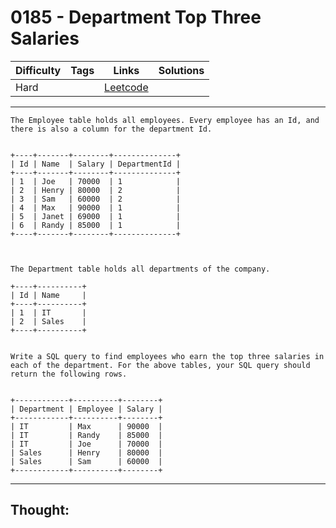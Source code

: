 # 0185 - Department Top Three Salaries

Difficulty  | Tags | Links | Solutions
----------- | ---- | ----- | -----
Hard |  | [Leetcode](https://leetcode.com/problems/department-top-three-salaries/description/) |


-----------

```
The Employee table holds all employees. Every employee has an Id, and there is also a column for the department Id.


+----+-------+--------+--------------+
| Id | Name  | Salary | DepartmentId |
+----+-------+--------+--------------+
| 1  | Joe   | 70000  | 1            |
| 2  | Henry | 80000  | 2            |
| 3  | Sam   | 60000  | 2            |
| 4  | Max   | 90000  | 1            |
| 5  | Janet | 69000  | 1            |
| 6  | Randy | 85000  | 1            |
+----+-------+--------+--------------+



The Department table holds all departments of the company.

+----+----------+
| Id | Name     |
+----+----------+
| 1  | IT       |
| 2  | Sales    |
+----+----------+


Write a SQL query to find employees who earn the top three salaries in each of the department. For the above tables, your SQL query should return the following rows.


+------------+----------+--------+
| Department | Employee | Salary |
+------------+----------+--------+
| IT         | Max      | 90000  |
| IT         | Randy    | 85000  |
| IT         | Joe      | 70000  |
| Sales      | Henry    | 80000  |
| Sales      | Sam      | 60000  |
+------------+----------+--------+
```

-----------

## Thought:
